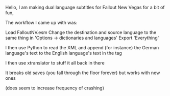 Hello, I am making dual language subtitles for Fallout New Vegas for a bit of fun,

The workflow I came up with was:

Load FalloutNV.esm
Change the destination and source language to the same thing in 'Options -> dictionaries and languages'
Export 'Everything'

I then use Python to read the XML and append (for instance) the German language's text to the English language's text in the <Dest> tag

I then use xtranslator to stuff it all back in there

It breaks old saves (you fall through the floor forever) but works with new ones

(does seem to increase frequency of crashing)
